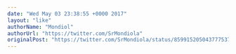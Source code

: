 ```yaml
---
date: "Wed May 03 23:38:55 +0000 2017"
layout: "like"
authorName: "Mondiol"
authorUrl: "https://twitter.com/SrMondiola"
originalPost: "https://twitter.com/SrMondiola/status/859915205043777537"
---
```

